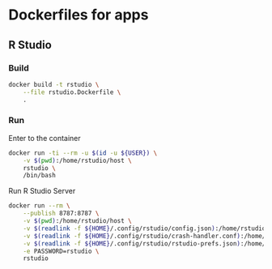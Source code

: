 # Dockerfiles for apps

## R Studio

### Build

```bash
docker build -t rstudio \
    --file rstudio.Dockerfile \
    .
```

### Run

Enter to the container
```bash
docker run -ti --rm -u $(id -u ${USER}) \
    -v $(pwd):/home/rstudio/host \
    rstudio \
    /bin/bash
```

Run R Studio Server

```bash
docker run --rm \
    --publish 8787:8787 \
    -v $(pwd):/home/rstudio/host \
    -v $(readlink -f ${HOME}/.config/rstudio/config.json):/home/rstudio/.config/rstudio/config.json \
    -v $(readlink -f ${HOME}/.config/rstudio/crash-handler.conf):/home/rstudio/.config/rstudio/crash-handler.conf \
    -v $(readlink -f ${HOME}/.config/rstudio/rstudio-prefs.json):/home/rstudio/.config/rstudio/rstudio-prefs.json \
    -e PASSWORD=rstudio \
    rstudio
```
